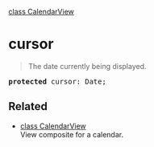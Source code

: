 [class CalendarView](CalendarView.md)

# cursor

> The date currently being displayed.

<pre class="docgen_signature"><b>protected</b> cursor: Date;</pre>

## Related

- [<!--{ref:class}-->class CalendarView](CalendarView.md) \
    View composite for a calendar.
